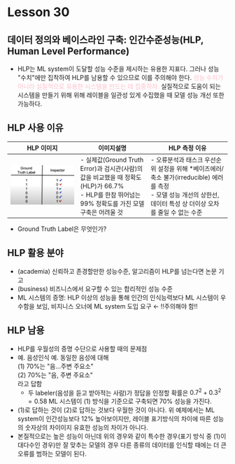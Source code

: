 # Lesson 30

## 데이터 정의와 베이스라인 구축: 인간수준성능(HLP, Human Level Performance)
- HLP는 ML system이 도달할 성능 수준을 제시하는 유용한 지표다. 그러나 성능 "수치"에만 집착하여 HLP를 남용할 수 있으므로 이를 주의해야 한다.<font color="pink"> 성능 수치가 아니라 실질적으로 유용한 시스템을 만드는 데 집중하자.</font> 실질적으로 도움이 되는 시스템을 만들기 위해 위해 레이블을 일관성 있게 수집했을 때 모델 성능 개선 또한 가능하다.

## HLP 사용 이유

|<center>HLP 이미지</center>|<center>이미지설명</center>|<center>HLP 측정 이유</center>|
|:---|:---|:---|
|<center><img src= "./fig1.png" width="100%"></center>|- 실제값(Ground Truth Error)과 검시관(사람)의 값을 비교했을 때 정확도(HLP)가 66.7%<br/> - HLP를 한참 뛰어넘는 99% 정확도를 가진 모델 구축은 어려울 것|- 오류분석과 태스크 우선순위 설정을 위해  *베이즈에러/축소 불가(irreducible) 에러를 측정 <br/> - 모델 성능 개선의 상한선, 데이터 특성 상 더이상 오차를 줄일 수 없는 수준|

- Ground Truth Label은 무엇인가?

## HLP 활용 분야

- (academia) 신뢰하고 존경할만한 성능수준, 알고리즘이 HLP를 넘는다면 논문 기고
- (business) 비즈니스에서 요구할 수 있는 합리적인 성능 수준
- ML 시스템의 증명: HLP 이상의 성능을 통해 인간의 인식능력보다 ML 시스템이 우수함을 보임, 비지니스 오너에 ML system 도입 요구 $\leftarrow$ !!주의해야 함!!

## HLP 남용

- HLP를 우월성의 증명 수단으로 사용할 때의 문제점
- 예. 음성인식 예. 동일한 음성에 대해 
<br/> (1) 70%는 "음...주변 주요소" 
<br/>(2) 70%는 "음, 주변 주요소" 
<br/>라고 답함 
    - 두 labeler(음성을 듣고 받아적는 사람)가 정답을 인정할 확률은 $0.7^2 + 0.3^2=0.58$ 
    ML 시스템이 (1) 방식을 기준으로 구축되면 70% 성능을 가진다. 
- (1)로 답하는 것이 (2)로 답하는 것보다 우월한 것이 아니다. 위 예제에서는 ML system이 인간성능보다 12% 높아보이지만, 레이블 표기방식의 차이에 따른 성능의 숫자상의 차이이지 유효한 성능의 차이가 아니다.
- 본질적으로는 높은 성능이 아닌데 위의 경우와 같이 특수한 경우(표기 방식 중 (1)이 대다수인 경우)만 잘 맞추는 모델의 경우 다른 종류의 데이터를 인식할 때에는 더 큰 오류를 범하는 모델이 된다.